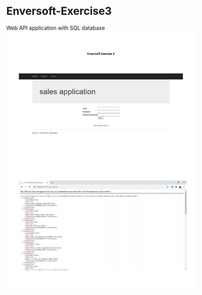 # Enversoft-Exercise3
Web API application with SQL database
![Test Image 3](O.JPG)
![Test Image 4](TT.JPG)
